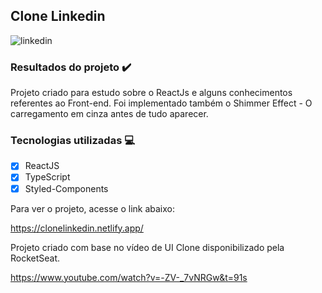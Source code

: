 ## Clone Linkedin

![linkedin](https://user-images.githubusercontent.com/44401595/99251500-3501af00-27ec-11eb-96b2-b568b286a067.PNG)

### Resultados do projeto   :heavy_check_mark:

Projeto criado para estudo sobre o ReactJs e alguns conhecimentos referentes ao Front-end.
Foi implementado também o Shimmer Effect - O carregamento em cinza antes de tudo aparecer.

### Tecnologias utilizadas   :computer:

- [X] ReactJS
- [X] TypeScript
- [X] Styled-Components

Para ver o projeto, acesse o link abaixo:

https://clonelinkedin.netlify.app/

Projeto criado com base no vídeo de UI Clone disponibilizado pela RocketSeat.

https://www.youtube.com/watch?v=-ZV-_7vNRGw&t=91s
